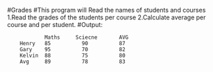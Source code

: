 #Grades
#This program will Read the names of students and courses
     1.Read the grades of the students per course
     2.Calculate average per course and per student.
   #Output:
   
                Maths     Sciecne       AVG
        Henry   85          90          87
        Gary    95          70          82
        Kelvin  88          75          80
        Avg     89          78          83
